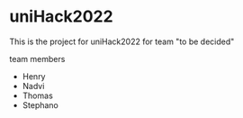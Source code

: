 # uniHack2022

This is the project for uniHack2022 for team "to be decided"

team members
- Henry 
- Nadvi
- Thomas
- Stephano